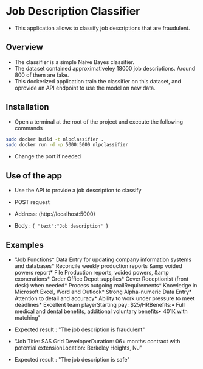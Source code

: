 # Job Description Classifier

-   This application allows to classify job descriptions that are fraudulent.

## Overview

-   The classifier is a simple Naive Bayes classifier.
-   The dataset contained approximativeley 18000 job descriptions. Around 800 of them are fake.
-   This dockerized application train the classifier on this dataset, and oprovide an API endpoint to use the model on new data.

## Installation

-   Open a terminal at the root of the project and execute the following commands

```bash
sudo docker build -t nlpclassifier .
sudo docker run -d -p 5000:5000 nlpclassifier
```

-   Change the port if needed

## Use of the app

-   Use the API to provide a job description to classify

-   POST request

-   Address: (http://localhost:5000)

-   Body :
    `{
"text":"Job description"
}`

## Examples

-   "Job Functions* Data Entry for updating company information systems and databases* Reconcile weekly production reports &amp voided powers report* File Production reports, voided powers, &amp exonerations* Order Office Depot supplies* Cover Receptionist (front desk) when needed* Process outgoing mailRequirements* Knowledge in Microsoft Excel, Word and Outlook* Strong Alpha-numeric Data Entry* Attention to detail and accuracy* Ability to work under pressure to meet deadlines\* Excellent team playerStarting pay: $25/HRBenefits:• Full medical and dental benefits, additional voluntary benefits• 401K with matching"

-   Expected result : "The job description is fraudulent"

-   "Job Title: SAS Grid DeveloperDuration: 06+ months contract with potential extensionLocation: Berkeley Heights, NJ"

-   Expected result : "The job description is safe"
